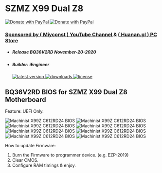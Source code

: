# SZMZ X99 Dual Z8

<a href="https://www.paypal.com/donate?hosted_button_id=ASF2H5CU95MUQ">
  <img src="https://raw.githubusercontent.com/BIOS-iEngineer/PNG/main/PayPal.png" alt="Donate with PayPal" />
</a>
<a href="https://www.paypal.com/donate?hosted_button_id=ASF2H5CU95MUQ">
  <img src="https://raw.githubusercontent.com/BIOS-iEngineer/PNG/main/QR-PayPal.png" alt="Donate with PayPal" />
</a>

### <a target="_blank" rel="noopener noreferrer" href="https://www.youtube.com/c/Miyconst/videos">Sponsored by ( Miyconst ) YouTube Channel </a> & <a target="_blank" rel="noopener noreferrer" href="https://huanan.pl/"> ( Huanan.pl ) PC Store</a>
* ##### Release BQ36V2RD November-20-2020
* ##### Builder: iEngineer
    <a href="https://github.com/BIOS-iEngineer/SZMZ-X99-Dual-Z8/releases/latest">
        <img src="https://img.shields.io/github/release/BIOS-iEngineer/SZMZ-X99-Dual-Z8.svg?color=silver&style=for-the-badge&logo=appveyor" alt="latest version"/>
    </a>
    <a href="https://github.com/BIOS-iEngineer/SZMZ-X99-Dual-Z8/releases">
        <img src="https://img.shields.io/github/downloads/BIOS-iEngineer/SZMZ-X99-Dual-Z8/total.svg?color=silver&style=for-the-badge&logo=appveyor" alt="downloads"/>
    </a>
    <a href="https://github.com/BIOS-iEngineer/SZMZ-X99-Dual-Z8/blob/master/License">
        <img src="https://img.shields.io/github/license/BIOS-iEngineer/SZMZ-X99-Dual-Z8.svg?style=for-the-badge&logo=appveyor" alt="license"/>
    </a>

## BQ36V2RD BIOS for SZMZ X99 Dual Z8 Motherboard
Feature: UEFI Only.

<img src="https://raw.githubusercontent.com/BIOS-iEngineer/PNG/main/BQ36V2RD.png" alt="Machinist X99Z C612RD24 BIOS" />
<img src="https://raw.githubusercontent.com/BIOS-iEngineer/PNG/main/BQ36V2RD-01.png" alt="Machinist X99Z C612RD24 BIOS" />
<img src="https://raw.githubusercontent.com/BIOS-iEngineer/PNG/main/BQ36V2RD-02.png" alt="Machinist X99Z C612RD24 BIOS" />
<img src="https://raw.githubusercontent.com/BIOS-iEngineer/PNG/main/BQ36V2RD-03.png" alt="Machinist X99Z C612RD24 BIOS" />
<img src="https://raw.githubusercontent.com/BIOS-iEngineer/PNG/main/BQ36V2RD-04.png" alt="Machinist X99Z C612RD24 BIOS" />
<img src="https://raw.githubusercontent.com/BIOS-iEngineer/PNG/main/BQ36V2RD-05.png" alt="Machinist X99Z C612RD24 BIOS" />
<img src="https://raw.githubusercontent.com/BIOS-iEngineer/PNG/main/BQ36V2RD-06.png" alt="Machinist X99Z C612RD24 BIOS" />
<img src="https://raw.githubusercontent.com/BIOS-iEngineer/PNG/main/BQ36V2RD-07.png" alt="Machinist X99Z C612RD24 BIOS" />

How to update Firmware:

   1) Burn the Firmware to programmer device. (e.g. EZP-2019)
   2) Clear CMOS.
   3) Configure RAM timings & enjoy.
